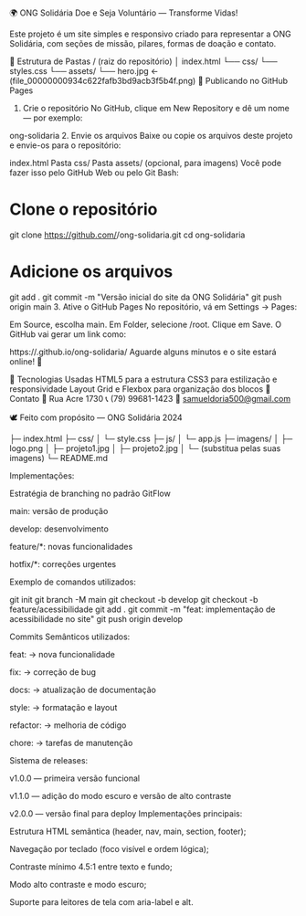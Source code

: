 🌍 ONG Solidária
Doe e Seja Voluntário — Transforme Vidas!

Este projeto é um site simples e responsivo criado para representar a ONG Solidária, com seções de missão, pilares, formas de doação e contato.

📂 Estrutura de Pastas
/ (raiz do repositório)
│ index.html
└── css/
    └── styles.css
└── assets/
    └── hero.jpg   ← (file_00000000934c622fafb3bd9acb3f5b4f.png)
🚀 Publicando no GitHub Pages
1. Crie o repositório
No GitHub, clique em New Repository e dê um nome — por exemplo:

ong-solidaria
2. Envie os arquivos
Baixe ou copie os arquivos deste projeto e envie-os para o repositório:

index.html
Pasta css/
Pasta assets/ (opcional, para imagens)
Você pode fazer isso pelo GitHub Web ou pelo Git Bash:

# Clone o repositório
 git clone https://github.com/<seu-usuario>/ong-solidaria.git
 cd ong-solidaria

# Adicione os arquivos
 git add .
 git commit -m "Versão inicial do site da ONG Solidária"
 git push origin main
3. Ative o GitHub Pages
No repositório, vá em Settings → Pages:

Em Source, escolha main.
Em Folder, selecione /root.
Clique em Save.
O GitHub vai gerar um link como:

https://<seu-usuario>.github.io/ong-solidaria/
Aguarde alguns minutos e o site estará online! 🎉

🧩 Tecnologias Usadas
HTML5 para a estrutura
CSS3 para estilização e responsividade
Layout Grid e Flexbox para organização dos blocos
💌 Contato
📍 Rua Acre 1730
📞 (79) 99681-1423
📧 samueldoria500@gmail.com

🕊️ Feito com propósito — ONG Solidária 2024

├─ index.html
├─ css/
│  └─ style.css
├─ js/
│  └─ app.js
├─ imagens/
│  ├─ logo.png
│  ├─ projeto1.jpg
│  ├─ projeto2.jpg
│  └─ (substitua pelas suas imagens)
└─ README.md

Implementações:

Estratégia de branching no padrão GitFlow

main: versão de produção

develop: desenvolvimento

feature/*: novas funcionalidades

hotfix/*: correções urgentes

Exemplo de comandos utilizados:

git init
git branch -M main
git checkout -b develop
git checkout -b feature/acessibilidade
git add .
git commit -m "feat: implementação de acessibilidade no site"
git push origin develop

Commits Semânticos utilizados:

feat: → nova funcionalidade

fix: → correção de bug

docs: → atualização de documentação

style: → formatação e layout

refactor: → melhoria de código

chore: → tarefas de manutenção


Sistema de releases:

v1.0.0 — primeira versão funcional

v1.1.0 — adição do modo escuro e versão de alto contraste

v2.0.0 — versão final para deploy
Implementações principais:

Estrutura HTML semântica (header, nav, main, section, footer);

Navegação por teclado (foco visível e ordem lógica);

Contraste mínimo 4.5:1 entre texto e fundo;

Modo alto contraste e modo escuro;

Suporte para leitores de tela com aria-label e alt.
